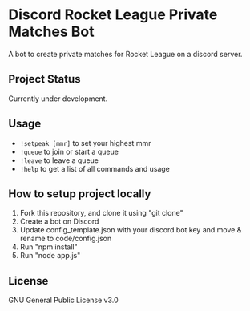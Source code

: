 # Discord Rocket League Private Matches Bot
A bot to create private matches for Rocket League on a discord server.

## Project Status
Currently under development.

## Usage
- `!setpeak [mmr]` to set your highest mmr
- `!queue` to join or start a queue
- `!leave` to leave a queue
- `!help` to get a list of all commands and usage

## How to setup project locally
1. Fork this repository, and clone it using "git clone"
2. Create a bot on Discord
3. Update config_template.json with your discord bot key and move & rename to code/config.json
4. Run "npm install"
5. Run "node app.js"

## License
GNU General Public License v3.0
